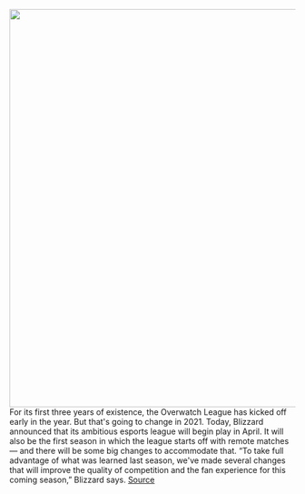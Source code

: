 <img src='https://cdn.vox-cdn.com/thumbor/987DfaRSdrGWgc8a-QoAIeXUI2s=/0x0:5232x3425/1200x800/filters:focal(2198x1295:3034x2131)/cdn.vox-cdn.com/uploads/chorus_image/image/68668391/1184730833.0.jpg' width='700px' /><br/>
For its first three years of existence, the Overwatch League has kicked off early in the year. But that's going to change in 2021. Today, Blizzard announced that its ambitious esports league will begin play in April. It will also be the first season in which the league starts off with remote matches — and there will be some big changes to accommodate that. “To take full advantage of what was learned last season, we've made several changes that will improve the quality of competition and the fan experience for this coming season,” Blizzard says.
<a href='https://www.theverge.com/2021/1/14/22230728/overwatch-league-2021-season-april-start-date-youtube-esports'> Source <a/>